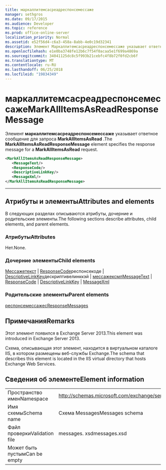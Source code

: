 ```yaml
---
title: маркаллитемсасреадреспонсемессаже
manager: sethgros
ms.date: 09/17/2015
ms.audience: Developer
ms.topic: reference
ms.prod: office-online-server
localization_priority: Normal
ms.assetid: e52f56d4-c6a3-458a-8abb-4e0c19d32341
description: Элемент Маркаллитемсасреадреспонсемессаже указывает ответное сообщение для запроса MarkAllItemsAsRead.
ms.openlocfilehash: e1e0ba3748fe12b6c7f54f0acaa5e1f699a4869a
ms.sourcegitcommit: 34041125dc8c5f993b21cebfc4f8b72f0fd2cb6f
ms.translationtype: MT
ms.contentlocale: ru-RU
ms.lasthandoff: 06/25/2018
ms.locfileid: "19834349"
---
```

# <a name="markallitemsasreadresponsemessage"></a><span data-ttu-id="552d5-103">маркаллитемсасреадреспонсемессаже</span><span class="sxs-lookup"><span data-stu-id="552d5-103">MarkAllItemsAsReadResponseMessage</span></span>

<span data-ttu-id="552d5-104">Элемент **маркаллитемсасреадреспонсемессаже** указывает ответное сообщение для запроса **MarkAllItemsAsRead** .</span><span class="sxs-lookup"><span data-stu-id="552d5-104">The **MarkAllItemsAsReadResponseMessage** element specifies the response message for a **MarkAllItemsAsRead** request.</span></span> 
  
```XML
<MarkAllItemsAsReadResponseMessage>
   <MessageText/>
   <ResponseCode/>
   <DescriptiveLinkKey/>
   <MessageXml/>
</MarkAllItemsAsReadResponseMessage>
```

 ****
## <a name="attributes-and-elements"></a><span data-ttu-id="552d5-105">Атрибуты и элементы</span><span class="sxs-lookup"><span data-stu-id="552d5-105">Attributes and elements</span></span>

<span data-ttu-id="552d5-106">В следующих разделах описываются атрибуты, дочерние и родительские элементы.</span><span class="sxs-lookup"><span data-stu-id="552d5-106">The following sections describe attributes, child elements, and parent elements.</span></span>
  
### <a name="attributes"></a><span data-ttu-id="552d5-107">Атрибуты</span><span class="sxs-lookup"><span data-stu-id="552d5-107">Attributes</span></span>

<span data-ttu-id="552d5-108">Нет.</span><span class="sxs-lookup"><span data-stu-id="552d5-108">None.</span></span>
  
### <a name="child-elements"></a><span data-ttu-id="552d5-109">Дочерние элементы</span><span class="sxs-lookup"><span data-stu-id="552d5-109">Child elements</span></span>

<span data-ttu-id="552d5-110">[Мессажетекст](messagetext.md) | [ResponseCode](responsecode.md)респонсекоде | [DescriptiveLinkKey](descriptivelinkkey.md)дескриптивелинккэй | [мессажексмл](messagexml.md)</span><span class="sxs-lookup"><span data-stu-id="552d5-110">[MessageText](messagetext.md) | [ResponseCode](responsecode.md) | [DescriptiveLinkKey](descriptivelinkkey.md) | [MessageXml](messagexml.md)</span></span>
  
### <a name="parent-elements"></a><span data-ttu-id="552d5-111">Родительские элементы</span><span class="sxs-lookup"><span data-stu-id="552d5-111">Parent elements</span></span>

[<span data-ttu-id="552d5-112">респонсемессажес</span><span class="sxs-lookup"><span data-stu-id="552d5-112">ResponseMessages</span></span>](responsemessages.md)
  
## <a name="remarks"></a><span data-ttu-id="552d5-113">Примечания</span><span class="sxs-lookup"><span data-stu-id="552d5-113">Remarks</span></span>

<span data-ttu-id="552d5-114">Этот элемент появился в Exchange Server 2013.</span><span class="sxs-lookup"><span data-stu-id="552d5-114">This element was introduced in Exchange Server 2013.</span></span>
  
<span data-ttu-id="552d5-115">Схема, описывающая этот элемент, находится в виртуальном каталоге IIS, в котором размещены веб-службы Exchange.</span><span class="sxs-lookup"><span data-stu-id="552d5-115">The schema that describes this element is located in the IIS virtual directory that hosts Exchange Web Services.</span></span>
  
## <a name="element-information"></a><span data-ttu-id="552d5-116">Сведения об элементе</span><span class="sxs-lookup"><span data-stu-id="552d5-116">Element information</span></span>

|||
|:-----|:-----|
|<span data-ttu-id="552d5-117">Пространство имен</span><span class="sxs-lookup"><span data-stu-id="552d5-117">Namespace</span></span>  <br/> |http://schemas.microsoft.com/exchange/services/2006/messages  <br/> |
|<span data-ttu-id="552d5-118">Имя схемы</span><span class="sxs-lookup"><span data-stu-id="552d5-118">Schema name</span></span>  <br/> |<span data-ttu-id="552d5-119">Схема Messages</span><span class="sxs-lookup"><span data-stu-id="552d5-119">Messages schema</span></span>  <br/> |
|<span data-ttu-id="552d5-120">Файл проверки</span><span class="sxs-lookup"><span data-stu-id="552d5-120">Validation file</span></span>  <br/> |<span data-ttu-id="552d5-121">messages. xsd</span><span class="sxs-lookup"><span data-stu-id="552d5-121">messages.xsd</span></span>  <br/> |
|<span data-ttu-id="552d5-122">Может быть пустым</span><span class="sxs-lookup"><span data-stu-id="552d5-122">Can be empty</span></span>  <br/> ||
   

